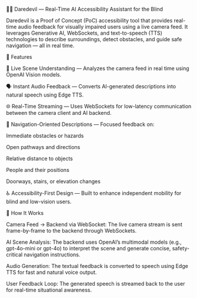 🦸‍♂️ Daredevil — Real-Time AI Accessibility Assistant for the Blind

Daredevil is a Proof of Concept (PoC) accessibility tool that provides real-time audio feedback for visually impaired users using a live camera feed.
It leverages Generative AI, WebSockets, and text-to-speech (TTS) technologies to describe surroundings, detect obstacles, and guide safe navigation — all in real time.

🚀 Features

🎥 Live Scene Understanding — Analyzes the camera feed in real time using OpenAI Vision models.

🗣️ Instant Audio Feedback — Converts AI-generated descriptions into natural speech using Edge TTS.

🌐 Real-Time Streaming — Uses WebSockets for low-latency communication between the camera client and AI backend.

🧭 Navigation-Oriented Descriptions — Focused feedback on:

Immediate obstacles or hazards

Open pathways and directions

Relative distance to objects

People and their positions

Doorways, stairs, or elevation changes

♿ Accessibility-First Design — Built to enhance independent mobility for blind and low-vision users.

🧠 How It Works

Camera Feed → Backend via WebSocket:
The live camera stream is sent frame-by-frame to the backend through WebSockets.

AI Scene Analysis:
The backend uses OpenAI’s multimodal models (e.g., gpt-4o-mini or gpt-4o) to interpret the scene and generate concise, safety-critical navigation instructions.

Audio Generation:
The textual feedback is converted to speech using Edge TTS for fast and natural voice output.

User Feedback Loop:
The generated speech is streamed back to the user for real-time situational awareness.
